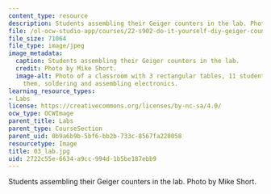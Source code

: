 ```yaml
---
content_type: resource
description: Students assembling their Geiger counters in the lab. Photo by Mike Short.
file: /ol-ocw-studio-app/courses/22-s902-do-it-yourself-diy-geiger-counters-january-iap-2015/2722c55e6634a9cc994d1b5be187ebb9_03_lab.jpg
file_size: 71064
file_type: image/jpeg
image_metadata:
  caption: Students assembling their Geiger counters in the lab.
  credit: Photo by Mike Short.
  image-alt: Photo of a classroom with 3 rectangular tables, 11 students seated around
    them, soldering and assembling electronics.
learning_resource_types:
- Labs
license: https://creativecommons.org/licenses/by-nc-sa/4.0/
ocw_type: OCWImage
parent_title: Labs
parent_type: CourseSection
parent_uid: 0b9a6b9b-5bf6-bb2b-733c-8567fa220058
resourcetype: Image
title: 03_lab.jpg
uid: 2722c55e-6634-a9cc-994d-1b5be187ebb9
---
```

Students assembling their Geiger counters in the lab. Photo by Mike Short.
